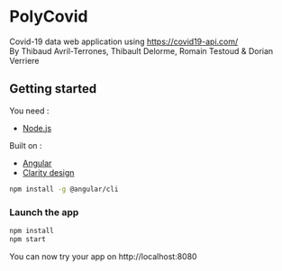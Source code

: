 # PolyCovid

Covid-19 data web application using https://covid19-api.com/  
By Thibaud Avril-Terrones, Thibault Delorme, Romain Testoud & Dorian Verriere

## Getting started

You need :
- [Node.js](https://nodejs.org/)  

Built on :
- [Angular](https://angular.io)
- [Clarity design](https://clarity.design)

```bash
npm install -g @angular/cli
```

### Launch the app

```bash
npm install
npm start
```

You can now try your app on http://localhost:8080